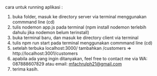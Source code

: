 cara untuk running aplikasi :

1. buka folder, masuk ke directory server via terminal menggunakan commmand line (cd)
2. tulis nodemon app.js pada terminal (npm install nodemon terlebih dahulu jika nodemon belum terinstall)
3. buka terminal baru, dan masuk ke directory client via terminal
4. tulis npm run start pada terminal menggunakan commmand line (cd)
5. setelah terbuka localhost:3000/ tambahkan /customers => http://localhost:3001/customers
6. apabila ada yang ingin ditanyakan, feel free to contact me via WA: 087888607829 atau email: mfachrulph21@gmail.com
7. terima kasih.